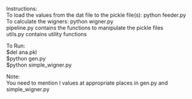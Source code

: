 Instructions: \
To load the values from the dat file to the pickle file(s): python feeder.py \
To calculate the wigners: python wigner.py \
pipeline.py contains the functions to manipulate the pickle files \
utils.py contains utility functions 

To Run:\
$del ana.pkl\
$python gen.py\
$python simple_wigner.py

Note:\
You need to mention l values at appropriate places in gen.py and simple_wigner.py
